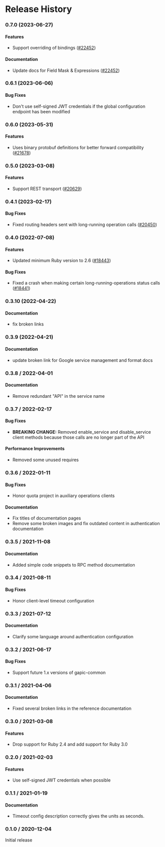 # Release History

### 0.7.0 (2023-06-27)

#### Features

* Support overriding of bindings ([#22452](https://github.com/googleapis/google-cloud-ruby/issues/22452)) 
#### Documentation

* Update docs for Field Mask & Expressions ([#22452](https://github.com/googleapis/google-cloud-ruby/issues/22452)) 

### 0.6.1 (2023-06-06)

#### Bug Fixes

* Don't use self-signed JWT credentials if the global configuration endpoint has been modified 

### 0.6.0 (2023-05-31)

#### Features

* Uses binary protobuf definitions for better forward compatibility ([#21678](https://github.com/googleapis/google-cloud-ruby/issues/21678)) 

### 0.5.0 (2023-03-08)

#### Features

* Support REST transport ([#20629](https://github.com/googleapis/google-cloud-ruby/issues/20629)) 

### 0.4.1 (2023-02-17)

#### Bug Fixes

* Fixed routing headers sent with long-running operation calls ([#20450](https://github.com/googleapis/google-cloud-ruby/issues/20450)) 

### 0.4.0 (2022-07-08)

#### Features

* Updated minimum Ruby version to 2.6 ([#18443](https://github.com/googleapis/google-cloud-ruby/issues/18443)) 
#### Bug Fixes

* Fixed a crash when making certain long-running-operations status calls ([#18441](https://github.com/googleapis/google-cloud-ruby/issues/18441)) 

### 0.3.10 (2022-04-22)

#### Documentation

* fix broken links

### 0.3.9 (2022-04-21)

#### Documentation

* update broken link for Google service management and format docs

### 0.3.8 / 2022-04-01

#### Documentation

* Remove redundant "API" in the service name

### 0.3.7 / 2022-02-17

#### Bug Fixes

* **BREAKING CHANGE:** Removed enable_service and disable_service client methods because those calls are no longer part of the API

#### Performance Improvements

* Removed some unused requires

### 0.3.6 / 2022-01-11

#### Bug Fixes

* Honor quota project in auxiliary operations clients

#### Documentation

* Fix titles of documentation pages
* Remove some broken images and fix outdated content in authentication documentation

### 0.3.5 / 2021-11-08

#### Documentation

* Added simple code snippets to RPC method documentation

### 0.3.4 / 2021-08-11

#### Bug Fixes

* Honor client-level timeout configuration

### 0.3.3 / 2021-07-12

#### Documentation

* Clarify some language around authentication configuration

### 0.3.2 / 2021-06-17

#### Bug Fixes

* Support future 1.x versions of gapic-common

### 0.3.1 / 2021-04-06

#### Documentation

* Fixed several broken links in the reference documentation

### 0.3.0 / 2021-03-08

#### Features

* Drop support for Ruby 2.4 and add support for Ruby 3.0

### 0.2.0 / 2021-02-03

#### Features

* Use self-signed JWT credentials when possible

### 0.1.1 / 2021-01-19

#### Documentation

* Timeout config description correctly gives the units as seconds.

### 0.1.0 / 2020-12-04

Initial release
